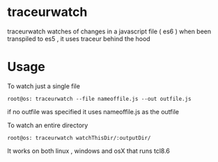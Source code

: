 # traceurwatch
  traceurwatch watches of changes in a javascript file ( es6 ) when been transpiled to es5  , it uses traceur behind the hood

# Usage
  To watch just a single file
  
  `root@os: traceurwatch --file nameoffile.js --out outfile.js`
  
   if no outfile was specified it uses nameoffile.js as the outfile


  To watch an entire directory
  
  `root@os: traceurwatch watchThisDir/:outputDir/`


It works on both linux , windows and osX that runs tcl8.6
